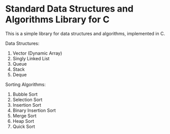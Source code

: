 # Standard Data Structures and Algorithms Library for C
This is a simple library for data structures and algorithms, implemented in C.

Data Structures:

1. Vector (Dynamic Array)
2. Singly Linked List
3. Queue
4. Stack 
5. Deque

Sorting Algorithms:

1. Bubble Sort
2. Selection Sort
3. Insertion Sort
4. Binary Insertion Sort
5. Merge Sort
6. Heap Sort
7. Quick Sort

